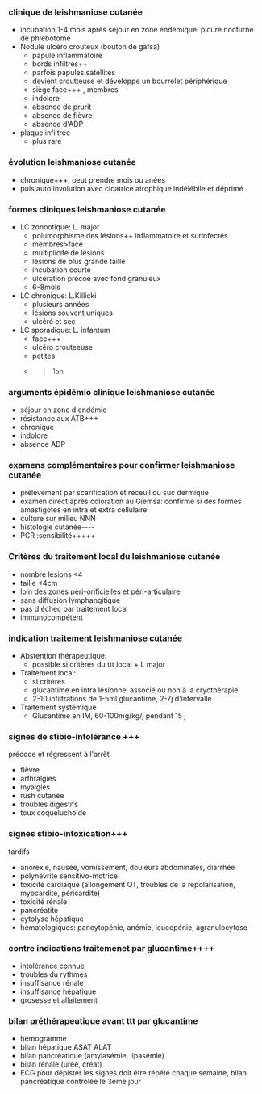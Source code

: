 ### clinique de leishmaniose cutanée
- incubation 1-4 mois après séjour en zone endémique: picure nocturne de phlébotome
- Nodule ulcéro crouteux (bouton de gafsa)
    - papule inflammatoire
    - bords infiltrés++
    - parfois papules satellites
    - devient croutteuse et développe un bourrelet périphérique
    - siège face+++ , membres
    - indolore
    - absence de prurit
    - absence de fièvre
    - absence d'ADP
- plaque infiltrée
    - plus rare

### évolution leishmaniose cutanée
- chronique+++, peut prendre mois ou anées
- puis auto involution avec cicatrice atrophique indélébile et déprimé

### formes cliniques leishmaniose cutanée
- LC zonootique: L. major
    - polumorphisme des lésions++ inflammatoire et surinfectés
    - membres>face
    - multiplicité de lésions
    - lésions de plus grande taille
    - incubation courte
    - ulcération précoe avec fond granuleux
    - 6-8mois
- LC chronique: L.Killicki
    - plusieurs années
    - lésions souvent uniques
    - ulcéré et sec
- LC sporadique: L. infantum
    - face+++
    - ulcéro crouteeuse
    - petites
    - >1an

### arguments épidémio clinique leishmaniose cutanée
- séjour en zone d'endémie
- résistance aux ATB+++
- chronique
- indolore
- absence ADP

### examens complémentaires pour confirmer leishmaniose cutanée
- prélèvement par scarification et receuil du suc dermique
- examen direct après coloration au Giemsa: confirme si des formes amastigotes en intra et extra cellulaire
- culture sur milieu NNN
- histologie cutanée----
- PCR :sensibilité+++++

### Critères du traitement local du leishmaniose cutanée
- nombre lésions <4
- taille <4cm
- loin des zones péri-orificielles et péri-articulaire
- sans diffusion lymphangitique
- pas d'échec par traitement local
- immunocompétent

### indication traitement leishmaniose cutanée
- Abstention thérapeutique:
    - possible si critères du ttt local + L major
- Traitement local:
    - si critères
    - glucantime en intra lésionnel associé ou non à la cryothérapie
    - 2-10 infiltrations de 1-5ml glucantime, 2-7j d'intervalle
- Traitement systémique
    - Glucantime en IM, 60-100mg/kg/j pendant 15 j

### signes de stibio-intolérance +++
précoce et régressent à l'arrêt
- fièvre
- arthralgies
- myalgies
- rush cutanée
- troubles digestifs
- toux coqueluchoïde

### signes stibio-intoxication+++
tardifs
- anorexie, nausée, vomissement, douleurs abdominales, diarrhée
- polynévrite sensitivo-motrice
- toxicité cardiaque (allongement QT, troubles de la repolarisation, myocardite, péricardite)
- toxicité rénale
- pancréatite
- cytolyse hépatique
- hématologiques: pancytopénie, anémie, leucopénie, agranulocytose

### contre indications traitemenet par glucantime++++
- intolérance connue
- troubles du rythmes
- insuffisance rénale
- insuffisance hépatique
- grosesse et allaitement

### bilan préthérapeutique avant ttt par glucantime
- hémogramme
- bilan hépatique ASAT ALAT
- bilan pancréatique (amylasémie, lipasémie)
- bilan rénale (urée, créat)
- ECG pour dépister les signes
doit être répété chaque semaine, bilan pancréatique controlée le 3eme jour
